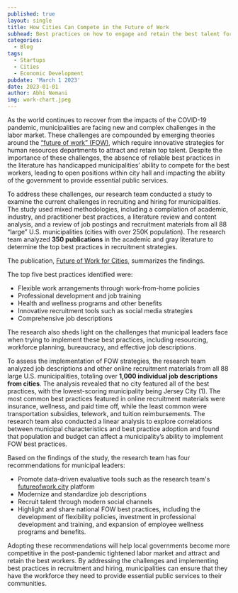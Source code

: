 ```yaml
---
published: true
layout: single
title: How Cities Can Compete in the Future of Work
subhead: Best practices on how to engage and retain the best talent for municipal governments
categories:
  - Blog
tags:
  - Startups
  - Cities
  - Economic Development
pubdate: 'March 1 2023'
date: 2023-01-01
author: Abhi Nemani
img: work-chart.jpeg
---
```


As the world continues to recover from the impacts of the COVID-19 pandemic, municipalities are facing new and complex challenges in the labor market. These challenges are compounded by emerging theories around the <a href="https://futureofwork.city">“future of work” (FOW)</a>, which require innovative strategies for human resources departments to attract and retain top talent. Despite the importance of these challenges, the absence of reliable best practices in the literature has handicapped municipalities’ ability to compete for the best workers, leading to open positions within city hall and impacting the ability of the government to provide essential public services.

To address these challenges, our research team conducted a study to examine the current challenges in recruiting and hiring for municipalities. The study used mixed methodologies, including a compilation of academic, industry, and practitioner best practices, a literature review and content analysis, and a review of job postings and recruitment materials from all 88 “large” U.S. municipalities (cities with over 250K population). The research team analyzed <strong>350 publications</strong> in the academic and gray literature to determine the top best practices in recruitment strategies.

The publication, <a href="https://futureofwork.city">Future of Work for Cities</a>, summarizes the findings. 

The top five best practices identified were:

- Flexible work arrangements through work-from-home policies
- Professional development and job training
- Health and wellness programs and other benefits
- Innovative recruitment tools such as social media strategies
- Comprehensive job descriptions

The research also sheds light on the challenges that municipal leaders face when trying to implement these best practices, including resourcing, workforce planning, bureaucracy, and effective job descriptions.

To assess the implementation of FOW strategies, the research team analyzed job descriptions and other online recruitment materials from all 88 large U.S. municipalities, totaling over <strong>1,000 individual job descriptions from cities</strong>. The analysis revealed that no city featured all of the best practices, with the lowest-scoring municipality being Jersey City (1). The most common best practices featured in online recruitment materials were insurance, wellness, and paid time off, while the least common were transportation subsidies, telework, and tuition reimbursements. The research team also conducted a linear analysis to explore correlations between municipal characteristics and best practice adoption and found that population and budget can affect a municipality’s ability to implement FOW best practices.

Based on the findings of the study, the research team has four recommendations for municipal leaders:

- Promote data-driven evaluative tools such as the research team's <a href="https://futureofwork.city">futureofwork.city</a> platform
- Modernize and standardize job descriptions
- Recruit talent through modern social channels
- Highlight and share national FOW best practices, including the development of flexibility policies, investment in professional development and training, and expansion of employee wellness programs and benefits.

Adopting these recommendations will help local governments become more competitive in the post-pandemic tightened labor market and attract and retain the best workers. By addressing the challenges and implementing best practices in recruitment and hiring, municipalities can ensure that they have the workforce they need to provide essential public services to their communities.